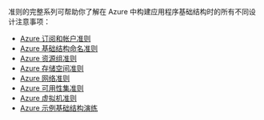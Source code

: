 准则的完整系列可帮助你了解在 Azure 中构建应用程序基础结构时的所有不同设计注意事项：

- [Azure 订阅和帐户准则](/documentation/articles/virtual-machines-linux-infrastructure-subscription-accounts-guidelines/)
- [Azure 基础结构命名准则](/documentation/articles/virtual-machines-linux-infrastructure-naming-guidelines/)
- [Azure 资源组准则](/documentation/articles/virtual-machines-linux-infrastructure-resource-groups-guidelines/)
- [Azure 存储空间准则](/documentation/articles/virtual-machines-linux-infrastructure-storage-solutions-guidelines/)
- [Azure 网络准则](/documentation/articles/virtual-machines-linux-infrastructure-networking-guidelines/)
- [Azure 可用性集准则](/documentation/articles/virtual-machines-linux-infrastructure-availability-sets-guidelines/)
- [Azure 虚拟机准则](/documentation/articles/virtual-machines-linux-infrastructure-virtual-machine-guidelines/)
- [Azure 示例基础结构演练](/documentation/articles/virtual-machines-linux-infrastructure-example/)

<!---HONumber=Mooncake_0801_2016-->